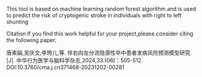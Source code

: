 This tool is based on machine learning random forest algorithm and is used to predict the risk of cryptogenic stroke in individuals with right to left shunting

Citation
If you find this work helpful for your project,please consider citing the following paper:

唐素娟,吴庆文,李玲儿,等. 伴右向左分流隐源性卒中患者发病风险预测模型研究[J]. 中华行为医学与脑科学杂志,2024,33:(06)：505-512. DOI:10.3760/cma.j.cn371468-20231202-00281
